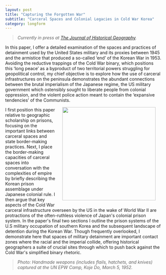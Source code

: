 ```yaml
---
layout: post
title: "Capturing the Forgotten War"
subtitle: "Carceral Spaces and Colonial Legacies in Cold War Korea"
category: longform
---
```


> <cite>Currently in press at *[The Journal of Historical Geography](https://www.sciencedirect.com/science/article/pii/S0305748818300719)*.</cite>



In this paper, I offer a detailed examination of the spaces and practices of detainment used by the United States military and its proxies between 1945 and the armistice that produced a so-called ‘end’ of the Korean War in 1953. Avoiding the reductive trappings of the Cold War binary, which positions this ‘long peace’ as a byproduct of two territorial powers struggling for geopolitical control, my chief objective is to explore how the use of carceral infrastructures on the peninsula demonstrates the abundant connections between the brutal imperialism of the Japanese regime, the US military government which ostensibly sought to liberate people from colonial oppression, and the violent police action meant to contain the ‘expansive tendencies’ of the Communists.

<img src="/img/koje.jpg" width="300" align="right" style="MARGIN: 20px; margin-top: 0px;"/>

I first position this paper relative to geographic scholarship on prisons, focusing on the important links between carceral spaces and state border-making practices. Next, I place the border-making capacities of carceral spaces into conversation with the complexities of empire by briefly describing the Korean prison assemblage under Japanese colonial rule. I then argue that key aspects of the Cold War carceral infrastructure overseen by the US in the wake of World War II are protractions of the often-ruthless violence of Japan's colonial prison system. In the paper's final two sections I outline the prison systems of the U.S military occupation of southern Korea and the subsequent landscape of detention during the Korean War. Though frequently overlooked, I demonstrate here that spaces of military detainment are important contact zones where the racial and the imperial collide, offering historical geographers a suite of crucial sites through which to push back against the Cold War's simplified binary rhetoric.

> <cite>Photo: Handmade weapons (includes flails, hatchets, and knives) captured at the UN EPW Camp, Koje Do, March 5, 1952.</cite>
